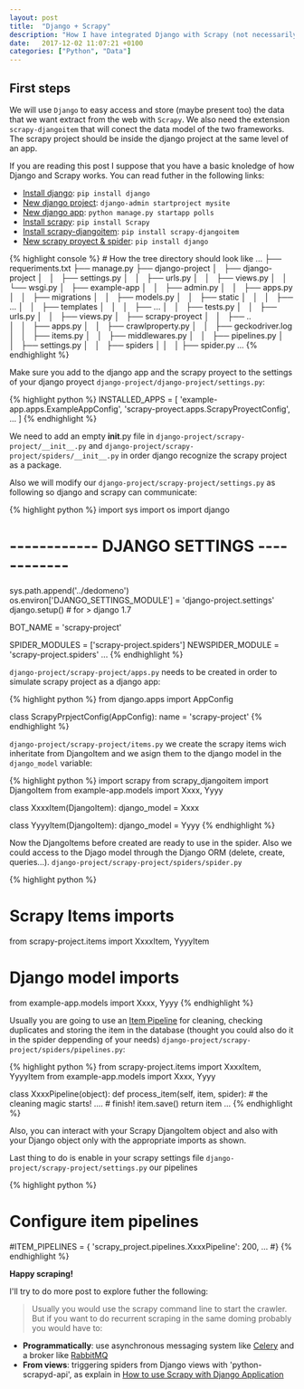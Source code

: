 ```yaml
---
layout: post
title:  "Django + Scrapy"
description: "How I have integrated Django with Scrapy (not necessarily the best solution)."
date:   2017-12-02 11:07:21 +0100
categories: ["Python", "Data"]
---
```

## First steps

We will use `Django` to easy access and store (maybe present too) the data that we want extract from the web with `Scrapy`. We also need the extension `scrapy-djangoitem` that will conect the data model of the two frameworks. The scrapy project should be inside the django project at the same level of an app.

If you are reading this post I suppose that you have a basic knoledge of how Django and Scrapy works. You can read futher in the following links:

* [Install django](https://docs.djangoproject.com/en/2.0/intro/install/): `pip install django`
* [New django project](https://docs.djangoproject.com/en/2.0/intro/tutorial01/): `django-admin startproject mysite`
* [New django app](https://docs.djangoproject.com/en/2.0/intro/tutorial01/): `python manage.py startapp polls`
* [Install scrapy](https://doc.scrapy.org/en/latest/intro/install.html): `pip install Scrapy`
* [Install scrapy-djangoitem](https://github.com/scrapy-plugins/scrapy-djangoitem): `pip install scrapy-djangoitem`
* [New scrapy proyect & spider](https://doc.scrapy.org/en/latest/intro/tutorial.html): `pip install django`

{% highlight console %}
# How the tree directory should look like
...
├── requeriments.txt
├── manage.py
├── django-project
│   ├── django-project
│   │   ├── settings.py
│   │   ├── urls.py
│   │   ├── views.py
│   │   └── wsgi.py
│   ├── example-app
│   │   ├── admin.py
│   │   ├── apps.py
│   │   ├── migrations
│   │   ├── models.py
│   │   ├── static
│   │   │   ├── ...
│   │   ├── templates
│   │   │   ├── ...
│   │   ├── tests.py
│   │   ├── urls.py
│   │   ├── views.py
│   ├── scrapy-proyect
│   │   ├── ..  
│   │   ├── apps.py
│   │   ├── crawlproperty.py
│   │   ├── geckodriver.log
│   │   ├── items.py
│   │   ├── middlewares.py
│   │   ├── pipelines.py
│   │   ├── settings.py
│   │   ├── spiders
│   │   │   ├── spider.py
...
{% endhighlight %}

Make sure you add to the django app and the scrapy proyect to the settings of your django proyect `django-project/django-project/settings.py`:

{% highlight python %}
INSTALLED_APPS = [
    'example-app.apps.ExampleAppConfig',
    'scrapy-proyect.apps.ScrapyProyectConfig',
    ...
]
{% endhighlight %}

We need to add an empty __init__.py file in `django-project/scrapy-project/__init__.py` and `django-project/scrapy-project/spiders/__init__.py` in order django recognize the scrapy project as a package.

Also we will modify our `django-project/scrapy-project/settings.py` as following so django and scrapy can communicate:

{% highlight python %}
import sys
import os
import django
# ------------ DJANGO SETTINGS ------------
sys.path.append('../dedomeno')
os.environ['DJANGO_SETTINGS_MODULE'] = 'django-project.settings'
django.setup()  # for > django 1.7

BOT_NAME = 'scrapy-project'

SPIDER_MODULES = ['scrapy-project.spiders']
NEWSPIDER_MODULE = 'scrapy-project.spiders'
...
{% endhighlight %}

`django-project/scrapy-project/apps.py` needs to be created in order to simulate scrapy project as a django app:

{% highlight python %}
from django.apps import AppConfig

class ScrapyPrpjectConfig(AppConfig):
    name = 'scrapy-project'
{% endhighlight %}

`django-project/scrapy-project/items.py` we create the scrapy items wich inheritate from DjangoItem and we asign them to the django model in the `django_model` variable:

{% highlight python %}
import scrapy
from scrapy_djangoitem import DjangoItem
from example-app.models import Xxxx, Yyyy

class XxxxItem(DjangoItem):
    django_model = Xxxx

class YyyyItem(DjangoItem):
    django_model = Yyyy
{% endhighlight %}

Now the DjangoItems before created are ready to use in the spider. Also we could access to the Djago model through the Django ORM (delete, create, queries...). `django-project/scrapy-project/spiders/spider.py`

{% highlight python %}
# Scrapy Items imports
from scrapy-project.items import XxxxItem, YyyyItem
# Django model imports
from example-app.models import Xxxx, Yyyy
{% endhighlight %}

Usually you are going to use an [Item Pipeline](https://doc.scrapy.org/en/latest/topics/item-pipeline.html) for cleaning, checking duplicates and storing the item in the database (thought you could also do it in the spider deppending of your needs) `django-project/scrapy-project/spiders/pipelines.py`:

{% highlight python %}
from scrapy-project.items import XxxxItem, YyyyItem
from example-app.models import  Xxxx, Yyyy

class XxxxPipeline(object):
    def process_item(self, item, spider):
        # the cleaning magic starts!
        ....
        # finish!
        item.save()
        return item
...
{% endhighlight %}

Also, you can interact with your Scrapy DjangoItem object and also with your Django object only with the appropriate imports as shown.

Last thing to do is enable in your scrapy settings file `django-project/scrapy-project/settings.py` our pipelines

{% highlight python %}
# Configure item pipelines
#ITEM_PIPELINES = {
    'scrapy_project.pipelines.XxxxPipeline': 200,
    ...
#}
{% endhighlight %}

**Happy scraping!**

I'll try to do more post to explore futher the following:

>Usually you would use the scrapy command line to start the crawler. But if you want to do recurrent scraping in the same doming probably you would have to:
* **Programmatically**: use asynchronous messaging system like [Celery](http://www.celeryproject.org/) and a broker like [RabbitMQ](https://www.rabbitmq.com/)
* **From views**: triggering spiders from Django views with 'python-scrapyd-api', as explain in [How to use Scrapy with Django Application](https://medium.com/@ali_oguzhan/how-to-use-scrapy-with-django-application-c16fabd0e62e)
 



